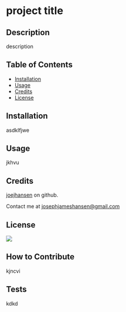 # project title

## Description
    
description
    
## Table of Contents
    
- [Installation](#installation)
- [Usage](#usage)
- [Credits](#credits)
- [License](#license)
    
## Installation
    
asdklfjwe

## Usage
    
jkhvu
    
## Credits
    
[joejhansen](https://github.com/joejhansen/) on github.

Contact me at josephjameshansen@gmail.com
    
## License
    
![](https://img.shields.io/badge/license-MIT-blue.svg)
    
## How to Contribute
    
kjncvi

## Tests
    
kdkd